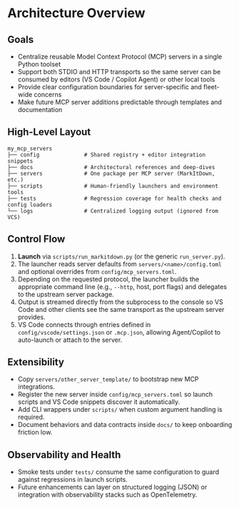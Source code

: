 # Architecture Overview

## Goals

- Centralize reusable Model Context Protocol (MCP) servers in a single Python toolset
- Support both STDIO and HTTP transports so the same server can be consumed by
  editors (VS Code / Copilot Agent) or other local tools
- Provide clear configuration boundaries for server-specific and fleet-wide concerns
- Make future MCP server additions predictable through templates and documentation

## High-Level Layout

```text
my_mcp_servers
├── config              # Shared registry + editor integration snippets
├── docs                # Architectural references and deep-dives
├── servers             # One package per MCP server (MarkItDown, etc.)
├── scripts             # Human-friendly launchers and environment tools
├── tests               # Regression coverage for health checks and config loaders
└── logs                # Centralized logging output (ignored from VCS)
```

## Control Flow

1. **Launch** via `scripts/run_markitdown.py` (or the generic `run_server.py`).
2. The launcher reads server defaults from `servers/<name>/config.toml` and optional
   overrides from `config/mcp_servers.toml`.
3. Depending on the requested protocol, the launcher builds the appropriate
  command line (e.g., `--http`, host, port flags) and delegates to the upstream
  server package.
4. Output is streamed directly from the subprocess to the console so VS Code and
  other clients see the same transport as the upstream server provides.
5. VS Code connects through entries defined in `config/vscode/settings.json` or
   `.mcp.json`, allowing Agent/Copilot to auto-launch or attach to the server.

## Extensibility

- Copy `servers/other_server_template/` to bootstrap new MCP integrations.
- Register the new server inside `config/mcp_servers.toml` so launch scripts and
  VS Code snippets discover it automatically.
- Add CLI wrappers under `scripts/` when custom argument handling is required.
- Document behaviors and data contracts inside `docs/` to keep onboarding friction low.

## Observability and Health

- Smoke tests under `tests/` consume the same configuration to guard against
  regressions in launch scripts.
- Future enhancements can layer on structured logging (JSON) or integration with
  observability stacks such as OpenTelemetry.
